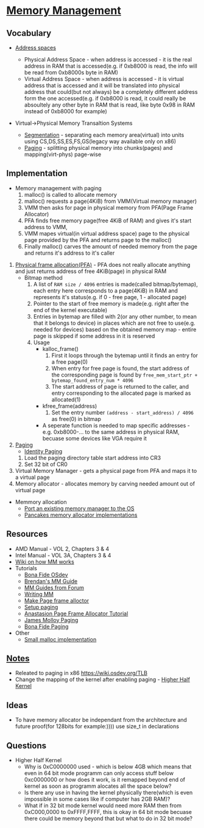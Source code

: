 # [Memory Management](https://wiki.osdev.org/Program_Memory_Allocation_Types)
## Vocabulary
+ [Address spaces](https://wiki.osdev.org/Memory_management#Address_Spaces)
    - Physical Address Space - when address is accessed - it is the real address in RAM that is accessed(e.g. if 0xb8000 is read, the info will be read from 0xb8000s byte in RAM)
    - Virtual Address Space - when address is accessed - it is virtual address that is accessed and it will be translated into physical address that could(but not always) be a completely different address form the one accessed(e.g. if 0xb8000 is read, it could really be absoultely any other byte in RAM that is read, like byte 0x98 in RAM instead of 0xb8000 for example)

+ Virtual->Physical Memory Transaltion Systems
    - [Segmentation](https://wiki.osdev.org/Segmentation) - separating each memory area(virtual) into units using CS,DS,SS,ES,FS,GS(legacy way available only on x86)
    - [Paging](https://wiki.osdev.org/Paging) - splitting physical memory into chunks(pages) and mapping(virt-phys) page-wise

## Implementation
+ Memory management with paging
    1. malloc() is called to allocate memory
    2. malloc() requests a page(4KiB) from VMM(Virtual memory manager)
    3. VMM then asks for page in physical memory from PFA(Page Frame Allocator)
    4. PFA finds free memory page(free 4KiB of RAM) and gives it's start address to VMM,
    5. VMM mapes virtual(in virtual address space) page to the physical page provided by the PFA and returns page to the malloc()
    6. Finally malloc() carves the amount of needed memory from the page and returns it's address to it's caller
1. [Physical frame allocation(PFA)](https://wiki.osdev.org/Page_Frame_Allocation) - PFA does not really allocate anything and just returns address of free 4KiB(page) in physical RAM
    - Bitmap method
        1. A list of `RAM size / 4096` entries is made(called bitmap/bytemap), each entry here corresponds to a page(4KiB) in RAM and represents it's status(e.g. if 0 - free page, 1 - allocated page)
        2. Pointer to the start of free memory is made(e.g. right after the end of the kernel executable)
        3. Entries in bytemap are filled with 2(or any other number, to mean that it belongs to device) in places which are not free to use(e.g. needed for devices) based on the obtained memory map - entire page is skipped if some address in it is reserved
        4. Usage
            * kalloc_frame()
                1. First it loops through the bytemap until it finds an entry for a free page(0)
                2. When entry for free page is found, the start address of the corresponding page is found by `free_mem_start_ptr + bytemap_found_entry_num * 4096`
                3. The start address of page is returned to the caller, and entry corresponding to the allocated page is marked as allocated(1)
            * kfree_frame(address)
                1. Set the entry number `(address - start_address) / 4096` as free(0) in bitmap
            * A seperate function is needed to map specific addresses - e.g. 0xb8000-... to the same address in physical RAM, becuase some devices like VGA require it
2. [Paging](https://wiki.osdev.org/Paging)
    - [Identity Paging](https://wiki.osdev.org/Identity_Paging)
    1. Load the paging directory table start address into CR3
    2. Set 32 bit of CR0
3. Virtual Memory Manager - gets a physical page from PFA and maps it to a virtual page
4. Memory allocator - allocates memory by carving needed amount out of virtual page
+ Memmory allocation
    - [Port an existing memory manager to the OS](https://wiki.osdev.org/Memory_Allocation#Porting_an_existing_Memory_Allocator)
    - [Pancakes memory allocator implementations](https://wiki.osdev.org/User:Pancakes/SimpleHeapImplementation)

## Resources
- AMD Manual - VOL 2, Chapters 3 & 4
- Intel Manual - VOL 3A, Chapters 3 & 4
- [Wiki on how MM works](https://linux-mm.org/)
- Tutorials
    * [Bona Fide OSdev](http://www.osdever.net/tutorials/index#Memory-Management)
    * [Brendan's MM Guide](https://wiki.osdev.org/Brendan%27s_Memory_Management_Guide)
    * [MM Guides from Forum](https://wiki.osdev.org/Page_Frame_Allocation#Threads)
    * [Writing MM](https://wiki.osdev.org/Writing_a_memory_manager)
    * [Make Page frame alloctor](https://wiki.osdev.org/Writing_A_Page_Frame_Allocator)
    * [Setup paging](https://wiki.osdev.org/Setting_Up_Paging)
    * [Anastasion Page Frame Allocator Tutorial](https://anastas.io/osdev/memory/2016/08/08/page-frame-allocator.html)
    * [James Molloy Paging](http://www.jamesmolloy.co.uk/tutorial_html/6.-Paging.html)
    * [Bona Fide Paging](http://www.osdever.net/tutorials/view/implementing-basic-paging)
- Other
    * [Small malloc implementation](https://github.com/CCareaga/heap_allocator)

## [Notes](https://wiki.osdev.org/Paging)
* Releated to paging in x86 https://wiki.osdev.org/TLB
* Change the mapping of the kernel after enabling paging - [Higher Half Kernel](https://wiki.osdev.org/Higher_Half_Kernel)

## Ideas
* To have memory allocator be independant from the architecture and future proof(for 128bits for example:))))  use size_t in declarations

## Questions
* Higher Half Kernel
    * Why is 0xC0000000 used - which is below 4GB which means that even in 64 bit mode programm can only access stuff below 0xc0000000 or how does it work, is it remapped beyond end of kernel as soon as programm alocates all the space below?
    * Is there any use in having the kernel physically there(which is even impossible in some cases like if computer has 2GB RAM)?
    * What if in 32 bit mode kernel would need more RAM
then from 0xC000,0000 to 0xFFFF,FFFF, this is okay in 64 bit mode becuase there could be memory beyond that but what to do in 32 bit mode?